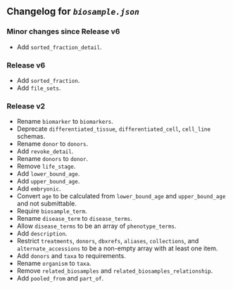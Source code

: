 ## Changelog for *`biosample.json`*

### Minor changes since Release v6

* Add `sorted_fraction_detail`.

### Release v6

* Add `sorted_fraction`.
* Add `file_sets`.

### Release v2

* Rename `biomarker` to `biomarkers`.
* Deprecate `differentiated_tissue`, `differentiated_cell`, `cell_line` schemas.
* Rename `donor` to `donors`.
* Add `revoke_detail`.
* Rename `donors` to `donor`.
* Remove `life_stage`.
* Add `lower_bound_age`.
* Add `upper_bound_age`.
* Add `embryonic`.
* Convert `age` to be calculated from `lower_bound_age` and `upper_bound_age` and not submittable.
* Require `biosample_term`.
* Rename `disease_term` to `disease_terms`.
* Allow `disease_terms` to be an array of `phenotype_terms`.
* Add `description`.
* Restrict `treatments`, `donors`, `dbxrefs`, `aliases`, `collections`, and `alternate_accessions` to be a non-empty array with at least one item.
* Add `donors` and `taxa` to requirements.
* Rename `organism` to `taxa`.
* Remove `related_biosamples` and `related_biosamples_relationship`.
* Add `pooled_from` and `part_of`.
